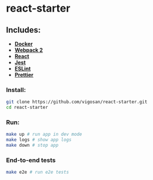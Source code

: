 # react-starter

## Includes:

- **[Docker](https://www.docker.com)**
- **[Webpack 2](https://webpack.js.org)**
- **[React](https://facebook.github.io/react)**
- **[Jest](https://facebook.github.io/jest)**
- **[ESLint](http://eslint.org/)**
- **[Prettier](https://github.com/prettier/prettier)**

### Install:

```bash
git clone https://github.com/vigosan/react-starter.git
cd react-starter
```

### Run:

```bash
make up # run app in dev mode
make logs # show app logs
make down # stop app
```

### End-to-end tests

```bash
make e2e # run e2e tests
```